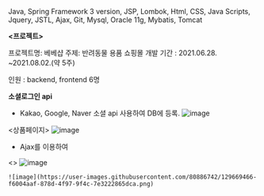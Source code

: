 

**<Skills>**
Java, Spring Framework 3 version, JSP, Lombok, Html, CSS, Java Scripts, 
Jquery, JSTL, Ajax, Git, Mysql, Oracle 11g, Mybatis, Tomcat

**<프로젝트>**
 
 프로젝트명: 베베샵 
 주제: 반려동물 용품 쇼핑몰
 개발 기간 : 2021.06.28. ~2021.08.02.(약 5주)

인원 : backend, frontend 6명
  
  **소셜로그인 api**
  - Kakao, Google, Naver 소셜 api 사용하여 DB에 등록.
  ![image](https://user-images.githubusercontent.com/80886742/129668447-745af480-517b-4e07-9b4d-7ca6280f1789.png)

  
  <상품페이지>
  ![image](https://user-images.githubusercontent.com/80886742/129668671-04dee719-87d4-47b9-ab9e-0da953ea201d.png)
  - Ajax를 이용하여 
    
    
    
  <> 
    ![image](https://user-images.githubusercontent.com/80886742/129669198-c18504ab-1199-4d80-b99e-4e86732dc5e5.png)

    
    
    ![image](https://user-images.githubusercontent.com/80886742/129669466-f6004aaf-878d-4f97-9f4c-7e3222865dca.png)


